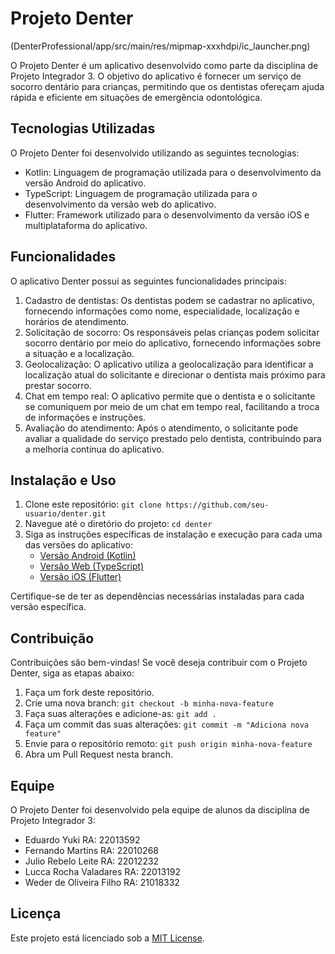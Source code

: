 # Projeto Denter

(DenterProfessional/app/src/main/res/mipmap-xxxhdpi/ic_launcher.png)

O Projeto Denter é um aplicativo desenvolvido como parte da disciplina de Projeto Integrador 3. O objetivo do aplicativo é fornecer um serviço de socorro dentário para crianças, permitindo que os dentistas ofereçam ajuda rápida e eficiente em situações de emergência odontológica.

## Tecnologias Utilizadas

O Projeto Denter foi desenvolvido utilizando as seguintes tecnologias:

- Kotlin: Linguagem de programação utilizada para o desenvolvimento da versão Android do aplicativo.
- TypeScript: Linguagem de programação utilizada para o desenvolvimento da versão web do aplicativo.
- Flutter: Framework utilizado para o desenvolvimento da versão iOS e multiplataforma do aplicativo.

## Funcionalidades

O aplicativo Denter possui as seguintes funcionalidades principais:

1. Cadastro de dentistas: Os dentistas podem se cadastrar no aplicativo, fornecendo informações como nome, especialidade, localização e horários de atendimento.
2. Solicitação de socorro: Os responsáveis pelas crianças podem solicitar socorro dentário por meio do aplicativo, fornecendo informações sobre a situação e a localização.
3. Geolocalização: O aplicativo utiliza a geolocalização para identificar a localização atual do solicitante e direcionar o dentista mais próximo para prestar socorro.
4. Chat em tempo real: O aplicativo permite que o dentista e o solicitante se comuniquem por meio de um chat em tempo real, facilitando a troca de informações e instruções.
5. Avaliação do atendimento: Após o atendimento, o solicitante pode avaliar a qualidade do serviço prestado pelo dentista, contribuindo para a melhoria contínua do aplicativo.

## Instalação e Uso

1. Clone este repositório: `git clone https://github.com/seu-usuario/denter.git`
2. Navegue até o diretório do projeto: `cd denter`
3. Siga as instruções específicas de instalação e execução para cada uma das versões do aplicativo:
   - [Versão Android (Kotlin)](/android/README.md)
   - [Versão Web (TypeScript)](/web/README.md)
   - [Versão iOS (Flutter)](/ios/README.md)

Certifique-se de ter as dependências necessárias instaladas para cada versão específica.

## Contribuição

Contribuições são bem-vindas! Se você deseja contribuir com o Projeto Denter, siga as etapas abaixo:

1. Faça um fork deste repositório.
2. Crie uma nova branch: `git checkout -b minha-nova-feature`
3. Faça suas alterações e adicione-as: `git add .`
4. Faça um commit das suas alterações: `git commit -m "Adiciona nova feature"`
5. Envie para o repositório remoto: `git push origin minha-nova-feature`
6. Abra um Pull Request nesta branch.

## Equipe

O Projeto Denter foi desenvolvido pela equipe de alunos da disciplina de Projeto Integrador 3:

- Eduardo Yuki RA: 22013592
- Fernando Martins RA: 22010268
- Julio Rebelo Leite RA: 22012232
- Lucca Rocha Valadares RA: 22013192
- Weder de Oliveira Filho RA: 21018332

## Licença

Este projeto está licenciado sob a [MIT License](LICENSE).
